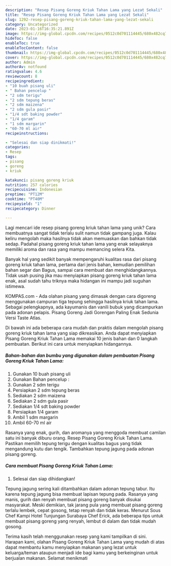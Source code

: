```yaml
---
description: "Resep Pisang Goreng Kriuk Tahan Lama yang Lezat Sekali"
title: "Resep Pisang Goreng Kriuk Tahan Lama yang Lezat Sekali"
slug: 1292-resep-pisang-goreng-kriuk-tahan-lama-yang-lezat-sekali
category: Uncategorized
date: 2023-01-16T16:35:21.891Z
image: https://img-global.cpcdn.com/recipes/0512c0d701114445/680x482cq70/pisang-goreng-kriuk-tahan-lama-foto-resep-utama.jpg
hideToc: false
enableToc: true
enableTocContent: false
thumbnail: https://img-global.cpcdn.com/recipes/0512c0d701114445/680x482cq70/pisang-goreng-kriuk-tahan-lama-foto-resep-utama.jpg
cover: https://img-global.cpcdn.com/recipes/0512c0d701114445/680x482cq70/pisang-goreng-kriuk-tahan-lama-foto-resep-utama.jpg
author: Admin
authorAv: notfound
ratingvalue: 4.6
reviewcount: 8
recipeingredient:
- "10 buah pisang uli"
- " Bahan pencelup "
- "2 sdm terigu"
- "2 sdm tepung beras"
- "2 sdm maizena"
- "2 sdm gula pasir"
- "1/4 sdt baking powder"
- "1/4 garam"
- "1 sdm margarin"
- "60-70 ml air"
recipeinstructions:

- "Selesai dan siap dinikmati!"
categories:
- Resep
tags:
- pisang
- goreng
- kriuk

katakunci: pisang goreng kriuk 
nutrition: 257 calories
recipecuisine: Indonesian
preptime: "PT12M"
cooktime: "PT40M"
recipeyield: "1"
recipecategory: Dinner

---
```





Lagi mencari ide resep pisang goreng kriuk tahan lama yang unik? Cara membuatnya sangat tidak terlalu sulit namun tidak gampang juga. Kalau keliru mengolah maka hasilnya tidak akan memuaskan dan bahkan tidak sedap. Padahal pisang goreng kriuk tahan lama yang enak selayaknya memiliki aroma dan rasa yang mampu memancing selera Kita.





Banyak hal yang sedikit banyak mempengaruhi kualitas rasa dari pisang goreng kriuk tahan lama, pertama dari jenis bahan, kemudian pemilihan bahan segar dan Bagus, sampai cara membuat dan menghidangkannya. Tidak usah pusing jika mau menyiapkan pisang goreng kriuk tahan lama enak,      asal sudah tahu triknya maka hidangan ini mampu jadi suguhan istimewa.














KOMPAS.com - Ada olahan pisang yang dimasak dengan cara digoreng menggunakan campuran tiga tepung sehingga hasilnya kriuk tahan lama. Sebagai pelengkapnya, ada kayumanis dan vanili bubuk yang dicampurkan pada adonan pelapis. Pisang Goreng Jadi Gorengan Paling Enak Sedunia Versi Taste Atlas.






Di bawah ini ada beberapa cara mudah dan praktis dalam mengolah pisang goreng kriuk tahan lama yang siap dikreasikan. Anda dapat menyiapkan Pisang Goreng Kriuk Tahan Lama memakai 10 jenis bahan dan 0 langkah pembuatan. Berikut ini cara untuk menyiapkan hidangannya.

<!--inarticleads1-->

##### Bahan-bahan dan bumbu yang digunakan dalam pembuatan Pisang Goreng Kriuk Tahan Lama:

1. Gunakan 10 buah pisang uli
1. Gunakan  Bahan pencelup :
1. Gunakan 2 sdm terigu
1. Persiapkan 2 sdm tepung beras
1. Sediakan 2 sdm maizena
1. Sediakan 2 sdm gula pasir
1. Sediakan 1/4 sdt baking powder
1. Persiapkan 1/4 garam
1. Ambil 1 sdm margarin
1. Ambil 60-70 ml air


Rasanya yang enak, gurih, dan aromanya yang menggoda membuat camilan satu ini banyak diburu orang. Resep Pisang Goreng Kriuk Tahan Lama. Pastikan memilih tepung terigu dengan kualitas bagus yang tidak mengandung kutu dan tengik. Tambahkan tepung jagung pada adonan pisang goreng. 

<!--inarticleads2-->

##### Cara membuat Pisang Goreng Kriuk Tahan Lama:


1. Selesai dan siap dihidangkan!

Tepung jagung sering kali ditambahkan dalam adonan tepung tabur. Itu karena tepung jagung bisa membuat lapisan tepung pada. Rasanya yang manis, gurih dan renyah membuat pisang goreng banyak disukai masyarakat. Meski demikian, tak jarang pula yang membuat pisang goreng terlalu lembek, cepat gosong, tetap renyah dan tidak keras. Menurut Sous Chef Kampi Hotel Tunjungan Surabaya Chef Erick, ada beberapa tips untuk membuat pisang goreng yang renyah, lembut di dalam dan tidak mudah gosong. 

Terima kasih telah menggunakan resep yang kami tampilkan di sini. Harapan kami, olahan Pisang Goreng Kriuk Tahan Lama yang mudah di atas dapat membantu kamu menyiapkan makanan yang lezat untuk keluarga/teman ataupun menjadi ide bagi kamu yang berkeinginan untuk berjualan makanan. Selamat menikmati
